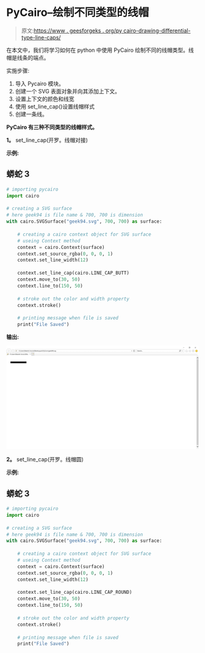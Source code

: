 # PyCairo–绘制不同类型的线帽

> 原文:[https://www . geesforgeks . org/py cairo-drawing-differential-type-line-caps/](https://www.geeksforgeeks.org/pycairo-drawing-different-type-of-line-caps/)

在本文中，我们将学习如何在 python 中使用 PyCairo 绘制不同的线帽类型。线帽是线条的端点。

实施步骤:

1.  导入 Pycairo 模块。
2.  创建一个 SVG 表面对象并向其添加上下文。
3.  设置上下文的颜色和线宽
4.  使用 set_line_cap()设置线帽样式
5.  创建一条线。

**PyCairo 有三种不同类型的线帽样式。**

**1。** set_line_cap(开罗。线帽对接)

**示例:**

## 蟒蛇 3

```py
# importing pycairo
import cairo

# creating a SVG surface
# here geek94 is file name & 700, 700 is dimension
with cairo.SVGSurface("geek94.svg", 700, 700) as surface:

    # creating a cairo context object for SVG surface
    # useing Context method
    context = cairo.Context(surface)
    context.set_source_rgba(0, 0, 0, 1)
    context.set_line_width(12)

    context.set_line_cap(cairo.LINE_CAP_BUTT)
    context.move_to(30, 50)
    context.line_to(150, 50)

    # stroke out the color and width property
    context.stroke()

    # printing message when file is saved
    print("File Saved")
```

**输出:**

![](img/abb7b32953afe449076ceff2f8fda8dc.png)

**2。** set_line_cap(开罗。线帽圆)

**示例:**

## 蟒蛇 3

```py
# importing pycairo
import cairo

# creating a SVG surface
# here geek94 is file name & 700, 700 is dimension
with cairo.SVGSurface("geek94.svg", 700, 700) as surface:

    # creating a cairo context object for SVG surface
    # useing Context method
    context = cairo.Context(surface)
    context.set_source_rgba(0, 0, 0, 1)
    context.set_line_width(12)

    context.set_line_cap(cairo.LINE_CAP_ROUND)
    context.move_to(30, 50)
    context.line_to(150, 50)

    # stroke out the color and width property
    context.stroke()

    # printing message when file is saved
    print("File Saved")
```
